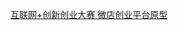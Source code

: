 [互联网+创新创业大赛  微店创业平台原型](http://www.pmdaniu.com/storage/35847/1b233c10f2cc2647dc27cb15860e57b0-5927/start.html#g=1&p=%E9%A6%96%E9%A1%B5) 
